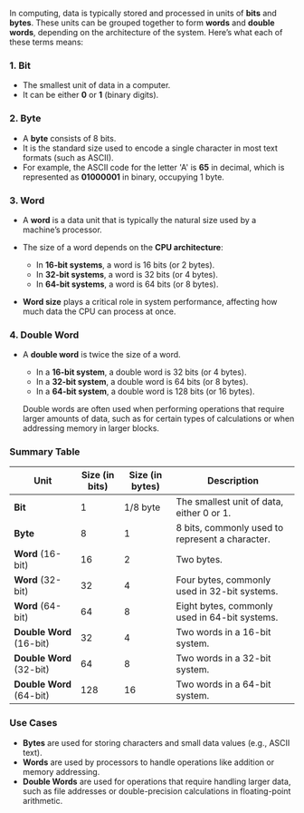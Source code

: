 In computing, data is typically stored and processed in units of **bits** and **bytes**. These units can be grouped together to form **words** and **double words**, depending on the architecture of the system. Here’s what each of these terms means:

### **1. Bit**
- The smallest unit of data in a computer.
- It can be either **0** or **1** (binary digits).

### **2. Byte**
- A **byte** consists of 8 bits.
- It is the standard size used to encode a single character in most text formats (such as ASCII).
- For example, the ASCII code for the letter 'A' is **65** in decimal, which is represented as **01000001** in binary, occupying 1 byte.

### **3. Word**
- A **word** is a data unit that is typically the natural size used by a machine’s processor.
- The size of a word depends on the **CPU architecture**:
  - In **16-bit systems**, a word is 16 bits (or 2 bytes).
  - In **32-bit systems**, a word is 32 bits (or 4 bytes).
  - In **64-bit systems**, a word is 64 bits (or 8 bytes).
  
- **Word size** plays a critical role in system performance, affecting how much data the CPU can process at once.

### **4. Double Word**
- A **double word** is twice the size of a word.
  - In a **16-bit system**, a double word is 32 bits (or 4 bytes).
  - In a **32-bit system**, a double word is 64 bits (or 8 bytes).
  - In a **64-bit system**, a double word is 128 bits (or 16 bytes).
  
  Double words are often used when performing operations that require larger amounts of data, such as for certain types of calculations or when addressing memory in larger blocks.

### **Summary Table**

| **Unit**        | **Size (in bits)** | **Size (in bytes)** | **Description**                                         |
|-----------------|--------------------|---------------------|---------------------------------------------------------|
| **Bit**         | 1                  | 1/8 byte            | The smallest unit of data, either 0 or 1.               |
| **Byte**        | 8                  | 1                   | 8 bits, commonly used to represent a character.         |
| **Word** (16-bit) | 16               | 2                   | Two bytes.                                              |
| **Word** (32-bit) | 32               | 4                   | Four bytes, commonly used in 32-bit systems.            |
| **Word** (64-bit) | 64               | 8                   | Eight bytes, commonly used in 64-bit systems.           |
| **Double Word** (16-bit) | 32        | 4                   | Two words in a 16-bit system.                           |
| **Double Word** (32-bit) | 64        | 8                   | Two words in a 32-bit system.                           |
| **Double Word** (64-bit) | 128       | 16                  | Two words in a 64-bit system.                           |

### **Use Cases**
- **Bytes** are used for storing characters and small data values (e.g., ASCII text).
- **Words** are used by processors to handle operations like addition or memory addressing.
- **Double Words** are used for operations that require handling larger data, such as file addresses or double-precision calculations in floating-point arithmetic.
